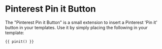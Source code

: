 Pinterest Pin it Button
====================

The "Pinterest Pin it Button" is a small extension to insert a Pinterest 'Pin it' button
in your templates. Use it by simply placing the following in your template:

    {{ pinit() }}

